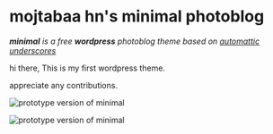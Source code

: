 # mojtabaa hn's minimal photoblog
*__minimal__ is a free __wordpress__ photoblog theme based on [automattic underscores](https://github.com/automattic/_s)*

hi there, This is my first wordpress theme.

appreciate any contributions. 

![prototype version of minimal](https://cloud.githubusercontent.com/assets/9845317/13714777/e0a872f4-e7e5-11e5-8dda-dc094b3e218d.jpg)  

![prototype version of minimal](https://cloud.githubusercontent.com/assets/9845317/13795930/10bd4970-eb19-11e5-8d86-0af1d292227d.jpg)
